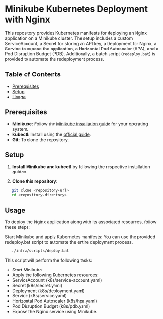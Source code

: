 # Minikube Kubernetes Deployment with Nginx

This repository provides Kubernetes manifests for deploying an Nginx application on a Minikube cluster. The setup includes a custom ServiceAccount, a Secret for storing an API key, a Deployment for Nginx, a Service to expose the application, a Horizontal Pod Autoscaler (HPA), and a Pod Disruption Budget (PDB). Additionally, a batch script (`redeploy.bat`) is provided to automate the redeployment process.

## Table of Contents
- [Prerequisites](#prerequisites)
- [Setup](#setup)
- [Usage](#usage)

## Prerequisites

- **Minikube**: Follow the [Minikube installation guide](https://minikube.sigs.k8s.io/docs/start/) for your operating system.
- **kubectl**: Install using the [official guide](https://kubernetes.io/docs/tasks/tools/install-kubectl/).
- **Git**: To clone the repository.

## Setup

1. **Install Minikube and kubectl** by following the respective installation guides.

2. **Clone this repository**:
```bash
   git clone <repository-url>
   cd <repository-directory>
```

## Usage

To deploy the Nginx application along with its associated resources, follow these steps:

Start Minikube and apply Kubernetes manifests: You can use the provided redeploy.bat script to automate the entire deployment process.

```bash
   ./infra/scripts/deploy.bat
```

This script will perform the following tasks:

- Start Minikube
- Apply the following Kubernetes resources:
- ServiceAccount (k8s/service-account.yaml)
- Secret (k8s/secret.yaml)
- Deployment (k8s/deployment.yaml)
- Service (k8s/service.yaml)
- Horizontal Pod Autoscaler (k8s/hpa.yaml)
- Pod Disruption Budget (k8s/pdb.yaml)
- Expose the Nginx service using Minikube.